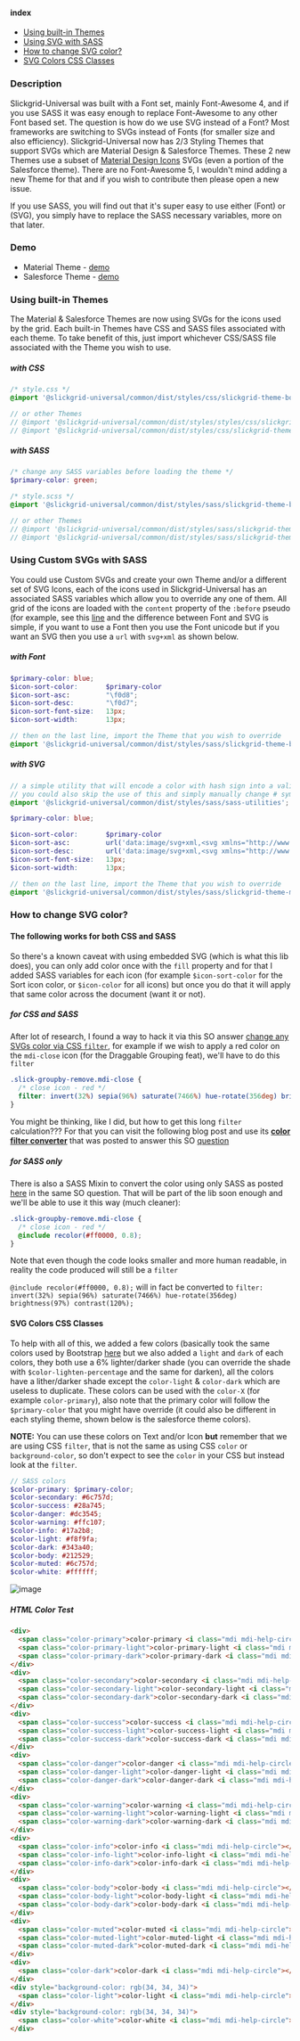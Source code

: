 #### index
- [Using built-in Themes](/ghiscoding/slickgrid-universal/wiki/SVG-Icons#using-built-in-themes)
- [Using SVG with SASS](/ghiscoding/slickgrid-universal/wiki/SVG-Icons#using-custom-svgs-with-sass)
- [How to change SVG color?](/ghiscoding/slickgrid-universal/wiki/SVG-Icons#how-to-change-svg-color)
- [SVG Colors CSS Classes](/ghiscoding/slickgrid-universal/wiki/SVG-Icons#svg-colors-css-classes)

### Description
Slickgrid-Universal was built with a Font set, mainly Font-Awesome 4, and if you use SASS it was easy enough to replace Font-Awesome to any other Font based set. The question is how do we use SVG instead of a Font? Most frameworks are switching to SVGs instead of Fonts (for smaller size and also efficiency). Slickgrid-Universal now has 2/3 Styling Themes that support SVGs which are Material Design & Salesforce Themes. These 2 new Themes use a subset of [Material Design Icons](https://materialdesignicons.com/) SVGs (even a portion of the Salesforce theme). There are no Font-Awesome 5, I wouldn't mind adding a new Theme for that and if you wish to contribute then please open a new issue.

If you use SASS, you will find out that it's super easy to use either (Font) or (SVG), you simply have to replace the SASS necessary variables, more on that later.

### Demo
- Material Theme - [demo](https://ghiscoding.github.io/slickgrid-universal/#/example05)
- Salesforce Theme - [demo](https://ghiscoding.github.io/slickgrid-universal/#/example06)

### Using built-in Themes
The Material & Salesforce Themes are now using SVGs for the icons used by the grid. Each built-in Themes have CSS and SASS files associated with each theme. To take benefit of this, just import whichever CSS/SASS file associated with the Theme you wish to use.

##### with CSS
```scss
/* style.css */
@import '@slickgrid-universal/common/dist/styles/css/slickgrid-theme-bootstrap.css';

// or other Themes
// @import '@slickgrid-universal/common/dist/styles/styles/css/slickgrid-theme-material.css';
// @import '@slickgrid-universal/common/dist/styles/css/slickgrid-theme-salesforce.css';
```

##### with SASS
```scss
/* change any SASS variables before loading the theme */
$primary-color: green;

/* style.scss */
@import '@slickgrid-universal/common/dist/styles/sass/slickgrid-theme-bootstrap.scss';

// or other Themes
// @import '@slickgrid-universal/common/dist/styles/sass/slickgrid-theme-material.scss';
// @import '@slickgrid-universal/common/dist/styles/sass/slickgrid-theme-salesforce.scss';
```

### Using Custom SVGs with SASS
You could use Custom SVGs and create your own Theme and/or a different set of SVG Icons, each of the icons used in Slickgrid-Universal has an associated SASS variables which allow you to override any one of them. All grid of the icons are loaded with the `content` property of the `:before` pseudo (for example, see this [line](https://github.com/ghiscoding/slickgrid-universal/blob/master/packages/common/src/styles/slick-bootstrap.scss#L322) and the difference between Font and SVG is simple, if you want to use a Font then you use the Font unicode but if you want an SVG then you use a `url` with `svg+xml` as shown below. 

##### with Font
```scss
$primary-color: blue;
$icon-sort-color:       $primary-color
$icon-sort-asc:         "\f0d8";
$icon-sort-desc:        "\f0d7";
$icon-sort-font-size:   13px;
$icon-sort-width:       13px;

// then on the last line, import the Theme that you wish to override
@import '@slickgrid-universal/common/dist/styles/sass/slickgrid-theme-bootstrap.scss';
```

##### with SVG
```scss
// a simple utility that will encode a color with hash sign into a valid HTML URL (e.g. #red => %23red)
// you could also skip the use of this and simply manually change # symbol to %23
@import '@slickgrid-universal/common/dist/styles/sass/sass-utilities';

$primary-color: blue;

$icon-sort-color:       $primary-color
$icon-sort-asc:         url('data:image/svg+xml,<svg xmlns="http://www.w3.org/2000/svg" fill="#{encodecolor($icon-sort-color)}" viewBox="0 0 24 24"><path d="M13,20H11V8L5.5,13.5L4.08,12.08L12,4.16L19.92,12.08L18.5,13.5L13,8V20Z"></path></svg>');
$icon-sort-desc:        url('data:image/svg+xml,<svg xmlns="http://www.w3.org/2000/svg" fill="#{encodecolor($icon-sort-color)}" viewBox="0 0 24 24"><path d="M11,4H13V16L18.5,10.5L19.92,11.92L12,19.84L4.08,11.92L5.5,10.5L11,16V4Z"></path></svg>');
$icon-sort-font-size:   13px;
$icon-sort-width:       13px;

// then on the last line, import the Theme that you wish to override
@import '@slickgrid-universal/common/dist/styles/sass/slickgrid-theme-material.scss';
```

### How to change SVG color?
#### The following works for both CSS and SASS
So there's a known caveat with using embedded SVG (which is what this lib does), you can only add color once with the `fill` property and for that I added SASS variables for each icon (for example `$icon-sort-color` for the Sort icon color, or `$icon-color` for all icons) but once you do that it will apply that same color across the document (want it or not).

##### for CSS and SASS
After lot of research, I found a way to hack it via this SO answer [change any SVGs color via CSS `filter`](https://stackoverflow.com/a/53336754/1212166), for example if we wish to apply a red color on the `mdi-close` icon (for the Draggable Grouping feat), we'll have to do this `filter`
```css
.slick-groupby-remove.mdi-close {
  /* close icon - red */
  filter: invert(32%) sepia(96%) saturate(7466%) hue-rotate(356deg) brightness(97%) contrast(120%);
}
```
You might be thinking, like I did, but how to get this long `filter` calculation???
For that you can visit the following blog post and use its **[color filter converter](https://dev.to/jsm91/css-filter-generator-to-convert-from-black-to-target-hex-color-188h)** that was posted to answer this SO [question](https://stackoverflow.com/q/42966641/1212166)

##### for SASS only
There is also a SASS Mixin to convert the color using only SASS as posted [here](https://stackoverflow.com/a/62880368/1212166) in the same SO question. That will be part of the lib soon enough and we'll be able to use it this way (much cleaner):
```scss
.slick-groupby-remove.mdi-close {
  /* close icon - red */
  @include recolor(#ff0000, 0.8);
}
```
Note that even though the code looks smaller and more human readable, in reality the code produced will still be a `filter`

`@include recolor(#ff0000, 0.8);` will in fact be converted to `filter: invert(32%) sepia(96%) saturate(7466%) hue-rotate(356deg) brightness(97%) contrast(120%);`

#### SVG Colors CSS Classes
To help with all of this, we added a few colors (basically took the same colors used by Bootstrap [here](https://getbootstrap.com/docs/4.5/utilities/colors/) but we also added a `light` and `dark` of each colors, they both use a 6% lighter/darker shade (you can override the shade with `$color-lighten-percentage` and the same for darken), all the colors have a lither/darker shade except the `color-light` & `color-dark` which are useless to duplicate. These colors can be used with the `color-X` (for example `color-primary`), also note that the primary color will follow the `$primary-color` that you might have override (it could also be different in each styling theme, shown below is the salesforce theme colors).

**NOTE:** You can use these colors on Text and/or Icon **but** remember that we are using CSS `filter`, that is not the same as using CSS `color` or `background-color`, so don't expect to see the `color` in your CSS but instead look at the `filter`.
 
```scss
// SASS colors 
$color-primary: $primary-color;
$color-secondary: #6c757d;
$color-success: #28a745;
$color-danger: #dc3545;
$color-warning: #ffc107;
$color-info: #17a2b8;
$color-light: #f8f9fa;
$color-dark: #343a40;
$color-body: #212529;
$color-muted: #6c757d;
$color-white: #ffffff;
```
![image](https://user-images.githubusercontent.com/643976/90323119-d4cc4a00-df2a-11ea-8a30-802b4dc5e0c4.png)



##### HTML Color Test
```html
<div>
  <span class="color-primary">color-primary <i class="mdi mdi-help-circle"></i></span> -
  <span class="color-primary-light">color-primary-light <i class="mdi mdi-help-circle"></i></span> -
  <span class="color-primary-dark">color-primary-dark <i class="mdi mdi-help-circle"></i></span>
</div>
<div>
  <span class="color-secondary">color-secondary <i class="mdi mdi-help-circle"></i></span> -
  <span class="color-secondary-light">color-secondary-light <i class="mdi mdi-help-circle"></i></span> -
  <span class="color-secondary-dark">color-secondary-dark <i class="mdi mdi-help-circle"></i></span>
</div>
<div>
  <span class="color-success">color-success <i class="mdi mdi-help-circle"></i></span> -
  <span class="color-success-light">color-success-light <i class="mdi mdi-help-circle"></i></span> -
  <span class="color-success-dark">color-success-dark <i class="mdi mdi-help-circle"></i></span>
</div>
<div>
  <span class="color-danger">color-danger <i class="mdi mdi-help-circle"></i></span> -
  <span class="color-danger-light">color-danger-light <i class="mdi mdi-help-circle"></i></span> -
  <span class="color-danger-dark">color-danger-dark <i class="mdi mdi-help-circle"></i></span>
</div>
<div>
  <span class="color-warning">color-warning <i class="mdi mdi-help-circle"></i></span> -
  <span class="color-warning-light">color-warning-light <i class="mdi mdi-help-circle"></i></span> -
  <span class="color-warning-dark">color-warning-dark <i class="mdi mdi-help-circle"></i></span>
</div>
<div>
  <span class="color-info">color-info <i class="mdi mdi-help-circle"></i></span> -
  <span class="color-info-light">color-info-light <i class="mdi mdi-help-circle"></i></span> -
  <span class="color-info-dark">color-info-dark <i class="mdi mdi-help-circle"></i></span>
</div>
<div>
  <span class="color-body">color-body <i class="mdi mdi-help-circle"></i></span> -
  <span class="color-body-light">color-body-light <i class="mdi mdi-help-circle"></i></span> -
  <span class="color-body-dark">color-body-dark <i class="mdi mdi-help-circle"></i></span>
</div>
<div>
  <span class="color-muted">color-muted <i class="mdi mdi-help-circle"></i></span> -
  <span class="color-muted-light">color-muted-light <i class="mdi mdi-help-circle"></i></span> -
  <span class="color-muted-dark">color-muted-dark <i class="mdi mdi-help-circle"></i></span>
</div>
<div>
  <span class="color-dark">color-dark <i class="mdi mdi-help-circle"></i></span>
</div>
<div style="background-color: rgb(34, 34, 34)">
  <span class="color-light">color-light <i class="mdi mdi-help-circle"></i></span>
</div>
<div style="background-color: rgb(34, 34, 34)">
  <span class="color-white">color-white <i class="mdi mdi-help-circle"></i></span>
</div>
```
